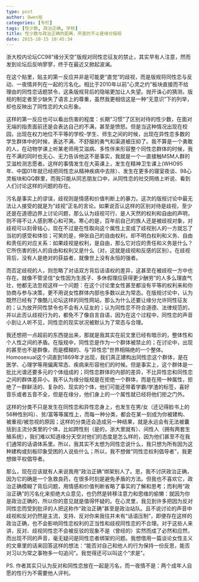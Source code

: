 ```yaml
---
type: post
author: Owen旭
categories: [专栏]
tags: [性少数, 政治正确, 学校]
title: 性少数与政治正确的距离，所差的不止是缘分版规
date: 2015-10-15 10:45:34
---
```


浙大校内论坛CC98“缘分天空”版规对同性恋征友的禁止，其实早有人注意，然而发到论坛后反响寥寥，终于在最近又掀起波澜。 

在这个贴里，贴主的第一反应并非是可能更“直觉”的歧视，而是版规将同性恋与反动、一夜情并列在一起的污名化。相比于2010年以前“心灵之约”板块直接而不给理由的同性恋话题禁令，这条版规背后的隐喻更加让人失望。抛开诛心的猜测，版规的制定者至少缺失了语言上的尊重，虽然我更相信这是一种“无意识”下的列举，却也反映出了同性恋的大众形象。

这样的第一反应也可以看出伤害的程度：长期“习惯”了区别对待的性少数，在面对无端的指责面前还是会表达自己的不满，甚至是愤怒。但是当这种情况出现在校园，出现在权力地位不平等的学校-学生、师生之间的时候，出现在异性恋多数的学生群体中的时候，表达不满、不舒服的勇气和渠道被压抑了。我不算是一个勇敢的人，在动物学课上听某老师用艾滋病、多性伴来形容整个同性恋群体的时候，我在不满的同时也无心、无力告诉他这不是事实，我就是一个一直接触MSM人群的艾滋检测志愿者。这样的事情发生在大英课上，发生在精神卫生课上(WHO95年、中国01年就已经把同性恋从精神疾病中去除）、发生在更多的寝室夜谈、98心灵板块和QQ群里，而我只能从同志朋友口中，从同性恋的社交网络上听说、看到人们讨论这样的问题的存在。

污名是事实上的谬误，歧视则是情感和价值判断上的暴力。这次的版规讨论中最无法让人接受的就是为“歧视”正名的言论。如果说否认这样的区别对待是歧视，至少还是在道德边界上讨论问题，那么认为歧视可行、是人天然的权利和自由的声明，则不得不让人感到寒心和可笑。寒心的是，百年前自己的族人还是被歧视对象，对歧视可以刻骨铭心，现在不过是在性取向这个属性上变成了歧视别人的一方就忘了当初的感受和体验；可笑的是，伸张自己的自由权利，却不明白权利和义务、自由和责任的对应关系：如果歧视是权利，是自由，那么它对应的责任和义务是什么？它所伤害的别人的自由和权利又是什么（对，这就是歧视和反感的区别）。在歧视背后，没有人是绝对的获益者，就像世上没有永恒的强者。

而否定歧视的人，则忽略了对话双方背后话语权的差异，这甚至在被歧视一方中也存在。就像不管坚信“女性因为生孩子、多休假理应获得更少酬劳”的人多么理直气壮，他都无法忽视这样一个问题：在这个讨论里女性甚至都没有平等的权利来和你协商与参与决策，更不用说女性群体内部也多数以此为常态。在版规讨论中，认为既然已经有了像酷儿论坛这样的同性网站，那么为什么还要让缘分允许同性征友的；认为放开同性禁令也不会有人征友的；认为同性恋不符合道德、法律规范的，并以此否认歧视行为的，都免不了像自言自语，因为在这个过程中，同性恋的声音小到让人听不见，同性恋的现实状况被默认为了常态与合理。

我还想把一点超前的东西提出来，那就是我其实在前文里已经有暗示的，整体性和个人性之间的矛盾。在版规中，同性恋是作为一个群体被禁止的；在讨论中，出现的甚至也不是群像，而是模糊的、与“异性恋”世界相隔绝的一个整体。Homosexual这个词直到1869年才出现，我们真正建构出同性恋这个群体，是在医学、心理学等用偏离常态、疾病来形容他们的时候。但是事实上，这个群体是一批比光谱还要多元的个体组成的；同性恋群体的内部的差异，不比异性恋和同性恋之间的群体差异小。我不认为缘分版规是在拒绝一个群体，而是在用一种属性，拒绝了一群鲜活的、复杂的、现实的个体，他们可能还带着学霸/学渣的标签，喜好音乐或者五音不全，但是在缘分，他们身上的一个属性就已经将他们拒之门外。

这样的分类不只是发生在同性恋和异性恋身上，也发生在男/女（还记得脸书上的56种性别吗）、贫/富等等属性上，而每一种分类，都会在某一刻成为你被建构、被重视/被忽视的原因；这样的分类还会造成另一种结果，就是永远会有无法被囊括到主流分类里的个体，比如跨性别（是的，浙大里就有）、间性人（拥有两套生殖系统），我们难以知道缘分天空对他们的态度是怎么样的，因为他们甚至不在我们通常的话语体系里。所以，我其实不太想为同性恋说什么，我只想为所有因为这种建构或刻板印象受困的人说些什么；所以，我不想做“同性恋权利倡导者”，我更想做平权倡导者。

那么，现在应该就有人来说我用“政治正确”绑架别人了。恩，我不讨厌政治正确，因为它的确是一个急救良药，在很多时刻是避免矛盾的方法。但我也不喜欢它，政治正确模糊了背后问题，用情感和价值判断省略了事实的了解和思考；而利用“政治正确”的污名化来拒绝大众意见，也仍然是转移注意力和思维的偷懒：就因为你是政治正确的，所以你的意见就是值得怀疑的。在心灵里，我见到许多把因为反对同性恋而受到批评的人把这称作“政治正确”甚至是政治站队。且不说讨论的声音中歧视和反对仍然是主流，支持、反对你来我往并未有“话语压制”，即便存在这样的政治正确，也不会影响同性恋权利的正当性和歧视同性恋的不合理。对于这些人来讲，反对、歧视同性恋不会被反驳的现象不是（曾经的）实然而成了必然和应然，而出现不同的声音，毫无疑问是同性恋者绑架的问题。我想借用一篇谈论女性主义的文章里的话来回答这样的想法：“能否对自己和他人的行为保持一份反思，能否对习以为常之事物多一句追问”。我觉得还可以叫这个“求是”。

PS. 作者其实只认为反对和同性恋放在一起是污名，而一夜情不是：两个成年人自愿的性行为不需要他人评判。